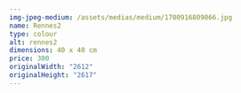 ```yaml
---
img-jpeg-medium: /assets/medias/medium/1700916809066.jpg
name: Rennes2
type: colour
alt: rennes2
dimensions: 40 x 40 cm
price: 300
originalWidth: "2612"
originalHeight: "2617"
---
```


